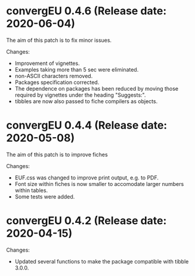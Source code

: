 convergEU 0.4.6 (Release date: 2020-06-04)
================

The aim of this patch is to fix minor issues. 

Changes:

  *  Improvement of  vignettes.       
  *  Examples taking more than 5 sec were eliminated.  
  *  non-ASCII characters removed.   
  *  Packages specification corrected.
  * The dependence on  packages has been reduced by moving those required by
    vignettes under the heading "Suggests:".     
  * tibbles are now also passed to fiche compilers as objects.
   




convergEU 0.4.4 (Release date: 2020-05-08)
================

The aim of this patch is to improve fiches

Changes:

  * EUF.css was changed to improve print output, e.g. to PDF.   
  * Font size  within fiches is now smaller to accomodate larger numbers
    within tables.   
  * Some tests were added.  



convergEU 0.4.2 (Release date: 2020-04-15)
================

Changes:

  * Updated several functions to make the package compatible with tibble 3.0.0.


